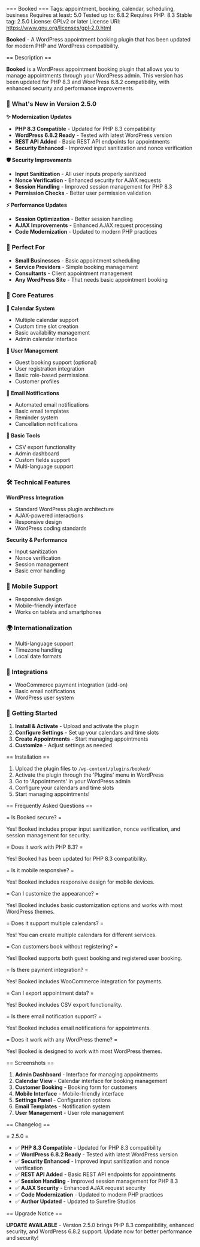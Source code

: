 === Booked ===
Tags: appointment, booking, calendar, scheduling, business
Requires at least: 5.0
Tested up to: 6.8.2
Requires PHP: 8.3
Stable tag: 2.5.0
License: GPLv2 or later
License URI: https://www.gnu.org/licenses/gpl-2.0.html

**Booked** - A WordPress appointment booking plugin that has been updated for modern PHP and WordPress compatibility.

== Description ==

**Booked** is a WordPress appointment booking plugin that allows you to manage appointments through your WordPress admin. This version has been updated for PHP 8.3 and WordPress 6.8.2 compatibility, with enhanced security and performance improvements.

### 🔧 **What's New in Version 2.5.0**

**✨ Modernization Updates**
* **PHP 8.3 Compatible** - Updated for PHP 8.3 compatibility
* **WordPress 6.8.2 Ready** - Tested with latest WordPress version
* **REST API Added** - Basic REST API endpoints for appointments
* **Security Enhanced** - Improved input sanitization and nonce verification

**🛡️ Security Improvements**
* **Input Sanitization** - All user inputs properly sanitized
* **Nonce Verification** - Enhanced security for AJAX requests
* **Session Handling** - Improved session management for PHP 8.3
* **Permission Checks** - Better user permission validation

**⚡ Performance Updates**
* **Session Optimization** - Better session handling
* **AJAX Improvements** - Enhanced AJAX request processing
* **Code Modernization** - Updated to modern PHP practices

### 🎯 **Perfect For**

* **Small Businesses** - Basic appointment scheduling
* **Service Providers** - Simple booking management
* **Consultants** - Client appointment management
* **Any WordPress Site** - That needs basic appointment booking

### 🔧 **Core Features**

**📅 Calendar System**
* Multiple calendar support
* Custom time slot creation
* Basic availability management
* Admin calendar interface

**👥 User Management**
* Guest booking support (optional)
* User registration integration
* Basic role-based permissions
* Customer profiles

**📧 Email Notifications**
* Automated email notifications
* Basic email templates
* Reminder system
* Cancellation notifications

**💼 Basic Tools**
* CSV export functionality
* Admin dashboard
* Custom fields support
* Multi-language support

### 🛠️ **Technical Features**

**WordPress Integration**
* Standard WordPress plugin architecture
* AJAX-powered interactions
* Responsive design
* WordPress coding standards

**Security & Performance**
* Input sanitization
* Nonce verification
* Session management
* Basic error handling

### 📱 **Mobile Support**

* Responsive design
* Mobile-friendly interface
* Works on tablets and smartphones

### 🌍 **Internationalization**

* Multi-language support
* Timezone handling
* Local date formats

### 🔌 **Integrations**

* WooCommerce payment integration (add-on)
* Basic email notifications
* WordPress user system

### 🚀 **Getting Started**

1. **Install & Activate** - Upload and activate the plugin
2. **Configure Settings** - Set up your calendars and time slots
3. **Create Appointments** - Start managing appointments
4. **Customize** - Adjust settings as needed

== Installation ==

1. Upload the plugin files to `/wp-content/plugins/booked/`
2. Activate the plugin through the 'Plugins' menu in WordPress
3. Go to 'Appointments' in your WordPress admin
4. Configure your calendars and time slots
5. Start managing appointments!

== Frequently Asked Questions ==

= Is Booked secure? =

Yes! Booked includes proper input sanitization, nonce verification, and session management for security.

= Does it work with PHP 8.3? =

Yes! Booked has been updated for PHP 8.3 compatibility.

= Is it mobile responsive? =

Yes! Booked includes responsive design for mobile devices.

= Can I customize the appearance? =

Yes! Booked includes basic customization options and works with most WordPress themes.

= Does it support multiple calendars? =

Yes! You can create multiple calendars for different services.

= Can customers book without registering? =

Yes! Booked supports both guest booking and registered user booking.

= Is there payment integration? =

Yes! Booked includes WooCommerce integration for payments.

= Can I export appointment data? =

Yes! Booked includes CSV export functionality.

= Is there email notification support? =

Yes! Booked includes email notifications for appointments.

= Does it work with any WordPress theme? =

Yes! Booked is designed to work with most WordPress themes.

== Screenshots ==

1. **Admin Dashboard** - Interface for managing appointments
2. **Calendar View** - Calendar interface for booking management
3. **Customer Booking** - Booking form for customers
4. **Mobile Interface** - Mobile-friendly interface
5. **Settings Panel** - Configuration options
6. **Email Templates** - Notification system
7. **User Management** - User role management

== Changelog ==

= 2.5.0 =
* ✅ **PHP 8.3 Compatible** - Updated for PHP 8.3 compatibility
* ✅ **WordPress 6.8.2 Ready** - Tested with latest WordPress version
* ✅ **Security Enhanced** - Improved input sanitization and nonce verification
* ✅ **REST API Added** - Basic REST API endpoints for appointments
* ✅ **Session Handling** - Improved session management for PHP 8.3
* ✅ **AJAX Security** - Enhanced AJAX request security
* ✅ **Code Modernization** - Updated to modern PHP practices
* ✅ **Author Updated** - Updated to Surefire Studios

== Upgrade Notice ==

**UPDATE AVAILABLE** - Version 2.5.0 brings PHP 8.3 compatibility, enhanced security, and WordPress 6.8.2 support. Update now for better performance and security!
